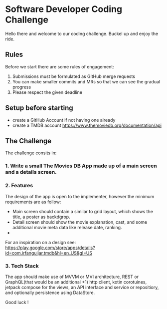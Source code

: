 # Software Developer Coding Challenge

Hello there and welcome to our coding challenge. Buckel up and enjoy the ride. 

## Rules
Before we start there are some rules of engagement:
1. Submissions must be formulated as GitHub merge requests
2. You can make smaller commits and MRs so that we can see the gradual progress
3. Please respect the given deadline

## Setup before starting
- create a GitHub Account if not having one already
- create a TMDB account https://www.themoviedb.org/documentation/api

## The Challenge

The challenge consits in:
### 1. Write a small The Movies DB App made up of a main screen and a details screen. 

### 2. Features 
The design of the app is open to the implementer, however the minimum requirements are as follow:

- Main screen should contain a similar to grid layout, which shows the title, a poster as backdgrop.
- Detail screen should show the movie explanation, cast, and some additional movie meta data like release date, ranking.
- 
For an inspiration on a design see:
https://play.google.com/store/apps/details?id=com.irfangujjar.tmdb&hl=en_US&gl=US

###  3. Tech Stack
The app should make use of MVVM or MVI architecture, REST or GraphQL(that would be an additional +1) http client, kotin corotuines, jetpack compose for the views, an API interface and service or repositiory, and optionally persistence using DataStore. 


Good luck !






